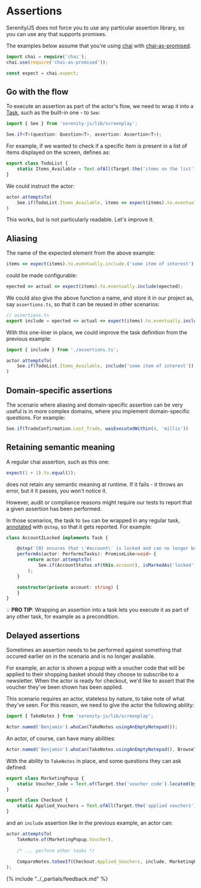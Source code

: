 # Assertions

Serenity/JS does not force you to use any particular assertion library, so you can use any that supports promises.

The examples below assume that you're using [chai](http://chaijs.com/) 
with [chai-as-promised](https://github.com/domenic/chai-as-promised).

```typescript
import chai = require('chai');
chai.use(require('chai-as-promised'));

const expect = chai.expect;
```

## Go with the flow

To execute an assertion as part of the actor's flow, we need to wrap it into a [Task](screenplay-pattern.md#task),
such as the built-in one - to `See`:

```typescript
import { See } from 'serenity-js/lib/screenplay';

See.if<T>(question: Question<T>, assertion: Assertion<T>);
```

For example, if we wanted to check if a specific item is present in a list of items displayed on the screen, defines as:

```typescript
export class TodoList {
    static Items_Available = Text.ofAll(Target.the('items on the list').located(by.repeater('todo in todos')));
}
```

We could instruct the actor:

```typescript
actor.attemptsTo(
    See.if(TodoList.Items_Available, items => expect(items).to.eventually.include('some item of interest')),
)
```

This works, but is not particularly readable. Let's improve it.

## Aliasing

The name of the expected element from the above example:

```typescript
items => expect(items).to.eventually.include.('some item of interest');
```

could be made configurable:

```typescript
epected => actual => expect(items).to.eventually.include(epected);
```

We could also give the above function a name, and store it in our project as, say `assertions.ts`, so that
it can be reused in other scenarios:
  
```typescript
// assertions.ts
export include = epected => actual => expect(items).to.eventually.include(epected);
```  

With this one-liner in place, we could improve the task definition from the previous example:

```typescript
import { include } from './assertions.ts';

actor.attemptsTo(
    See.if(TodoList.Items_Available, include('some item of interest')),
)
```

## Domain-specific assertions

The scenario where aliasing and domain-specific assertion can be very useful is in more complex domains,
where you implement domain-specific questions. For example:

```typescript
See.if(TradeConfirmation.Last_Trade, wasExecutedWithin(4, 'millis'))
```

## Retaining semantic meaning

A regular chai assertion, such as this one:

```typescript
expect(1 + 1).to.equal(2);
```

does not retain any semantic meaning at runtime. If it fails - it throws an error, but it it passes, you won't notice it.

However, audit or compliance reasons might require our tests to report 
that a given assertion has been performed. 

In those scenarios, the task to `See` can be wrapped in any regular task, [annotated](../overview/reporting.md) 
with `@step`, so that it gets reported. For example:


```typescript
class AccountILocked implements Task {

    @step('{0} ensures that \'#account\' is locked and can no longer be modified')
    performAs(actor: PerformsTasks): PromiseLike<void> {
        return actor.attemptsTo(
            See.if(AccountStatus.of(this.account), isMarkedAs('locked')),
        );
    }

    constructor(private account: string) {
    }
}
```

:bulb: **PRO TIP**: Wrapping an assertion into a task lets you execute it as part of any other task, 
for example as a precondition.
 
## Delayed assertions

Sometimes an assertion needs to be performed against something that occured earlier on in the scenario
and is no longer available.

For example, an actor is shown a popup with a voucher code that will be applied to their shopping basket
should they choose to subscribe to a newsletter. When the actor is ready for checkout, we'd like to assert that
the voucher they've been shown has been applied.

This scenario requires an actor, stateless by nature, to take note of what they've seen.
For this reason, we need to give the actor the following ability:

```typescript
import { TakeNotes } from 'serenity-js/lib/screenplay';

Actor.named('Benjamin').whoCan(TakeNotes.usingAnEmptyNotepad());
```

An actor, of course, can have many abilities:

```typescript
Actor.named('Benjamin').whoCan(TakeNotes.usingAnEmptyNotepad(), BrowseTheWeb.using(protractor.browser), /* etc */);
```

With the ability to `TakeNotes` in place, and some questions they can ask defined:

```typescript
export class MarketingPopup {
    static Voucher_Code = Text.of(Target.the('voucher code').located(by.id('newsletter-voucher')));
}

export class Checkout {
    static Applied_Vouchers = Text.ofAll(Target.the('applied vouchers').located(by.repeater('voucher in vouchers')))
}
```

and an `include` assertion like in the previous example, an actor can:

```typescript
actor.attemptsTo(
    TakeNote.of(MarketingPopup.Voucher),
    
    /* ... perform other tasks */
    
    CompareNotes.toSeeIf(Checkout.Applied_Vouchers, include, MarketingPopup.Voucher),
);
```

{% include "../_partials/feedback.md" %}